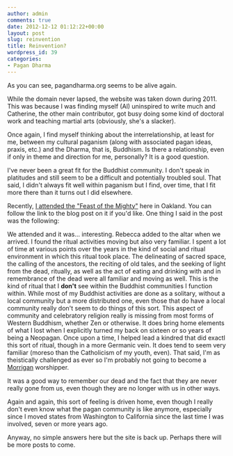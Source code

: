 ```yaml
---
author: admin
comments: true
date: 2012-12-12 01:12:22+00:00
layout: post
slug: reinvention
title: Reinvention?
wordpress_id: 39
categories:
- Pagan Dharma
---
```


As you can see, pagandharma.org seems to be alive again.

While the domain never lapsed, the website was taken down during 2011. This was because I was finding myself (Al) uninspired to write much and Catherine, the other main contributor, got busy doing some kind of doctoral work and teaching martial arts (obviously, she's a slacker).

Once again, I find myself thinking about the interrelationship, at least for me, between my cultural paganism (along with associated pagan ideas, praxis, etc.) and the Dharma, that is, Buddhism. Is there a relationship, even if only in theme and direction for me, personally? It is a good question.

I've never been a great fit for the Buddhist community. I don't speak in platitudes and still seem to be a difficult and potentially troubled soul. That said, I didn't always fit well within paganism but I find, over time, that I fit more there than it turns out I did elsewhere.

Recently, [I attended the "Feast of the Mighty"](http://www.openbuddha.com/2012/11/03/feast-of-the-mighty/) here in Oakland. You can follow the link to the blog post on it if you'd like. One thing I said in the post was the following:


We attended and it was… interesting. Rebecca added to the altar when we arrived. I found the ritual activities moving but also very familiar. I spent a lot of time at various points over the years in the kind of social and ritual environment in which this ritual took place. The delineating of sacred space, the calling of the ancestors, the reciting of old tales, and the seeking of light from the dead, ritually, as well as the act of eating and drinking with and in remembrance of the dead were all familiar and moving as well. This is the kind of ritual that I **don't** see within the Buddhist communities I function within. While most of my Buddhist activities are done as a solitary, without a local community but a more distributed one, even those that do have a local community really don't seem to do things of this sort. This aspect of community and celebratory religion really is missing from most forms of Western Buddhism, whether Zen or otherwise. It does bring home elements of what I lost when I explicitly turned my back on sixteen or so years of being a Neopagan. Once upon a time, I helped lead a kindred that did exactl this sort of ritual, though in a more Germanic vein. It does tend to seem very familiar (moreso than the Catholicism of my youth, even). That said, I'm as theistically challenged as ever so I'm probably not going to become a [Morrigan](http://en.wikipedia.org/wiki/The_Morr%C3%ADgan) worshipper.




It was a good way to remember our dead and the fact that they are never really gone from us, even though they are no longer with us in other ways.


Again and again, this sort of feeling is driven home, even though I really don't even know what the pagan community is like anymore, especially since I moved states from Washington to California since the last time I was involved, seven or more years ago.

Anyway, no simple answers here but the site is back up. Perhaps there will be more posts to come.
